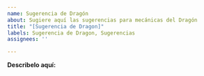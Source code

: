 ```yaml
---
name: Sugerencia de Dragón
about: Sugiere aquí las sugerencias para mecánicas del Dragón
title: "[Sugerencia de Dragon]"
labels: Sugerencia de Dragon, Sugerencias
assignees: ''

---
```


**Describelo aquí:**
